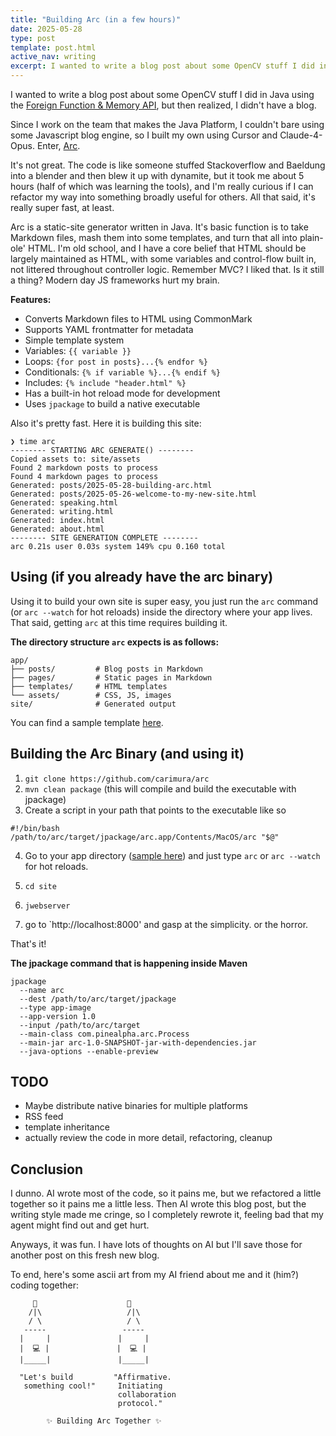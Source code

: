 ```yaml
---
title: "Building Arc (in a few hours)"
date: 2025-05-28
type: post
template: post.html
active_nav: writing
excerpt: I wanted to write a blog post about some OpenCV stuff I did in Java using the Foreign Function & Memory API, but then realized, I didn't have a blog. I couldn't bare using some Javascript engine, so I built my own in Cursor. It's called Arc. This post is both about Arc, and the experience of building it in a few hours.
---
```


I wanted to write a blog post about some OpenCV stuff I did in Java using the [Foreign Function & Memory API](https://dev.java/learn/ffm/), but then realized, I didn't have a blog. 

Since I work on the team that makes the Java Platform, I couldn't bare using some Javascript blog engine, so I built my own using Cursor and Claude-4-Opus. Enter, [Arc](https://github.com/carimura/arc).

It's not great. The code is like someone stuffed Stackoverflow and Baeldung into a blender and then blew it up with dynamite, but it took me about 5 hours (half of which was learning the tools), and I'm really curious if I can refactor my way into something broadly useful for others. All that said, it's really super fast, at least.

Arc is a static-site generator written in Java. It's basic function is to take Markdown files, mash them into some templates, and turn that all into plain-ole' HTML. I'm old school, and I have a core belief that HTML should be largely maintained as HTML, with some variables and control-flow built in, not littered throughout controller logic. Remember MVC? I liked that. Is it still a thing? Modern day JS frameworks hurt my brain.

**Features:**

- Converts Markdown files to HTML using CommonMark
- Supports YAML frontmatter for metadata
- Simple template system
- Variables: `{{ variable }}`
- Loops: `{for post in posts}...{% endfor %}`
- Conditionals: `{% if variable %}...{% endif %}`
- Includes: `{% include "header.html" %}`
- Has a built-in hot reload mode for development
- Uses `jpackage` to build a native executable

Also it's pretty fast. Here it is building this site:

```
❯ time arc
-------- STARTING ARC GENERATE() --------
Copied assets to: site/assets
Found 2 markdown posts to process
Found 4 markdown pages to process
Generated: posts/2025-05-28-building-arc.html
Generated: posts/2025-05-26-welcome-to-my-new-site.html
Generated: speaking.html
Generated: writing.html
Generated: index.html
Generated: about.html
-------- SITE GENERATION COMPLETE --------
arc 0.21s user 0.03s system 149% cpu 0.160 total
```


## Using (if you already have the arc binary)

Using it to build your own site is super easy, you just run the `arc` command (or `arc --watch` for hot reloads) inside the directory where your app lives. That said, getting `arc` at this time requires building it.

**The directory structure `arc` expects is as follows:**

```
app/
├── posts/         # Blog posts in Markdown
├── pages/         # Static pages in Markdown  
├── templates/     # HTML templates
└── assets/        # CSS, JS, images
site/              # Generated output
```

You can find a sample template [here](https://github.com/carimura/arc/tree/main/src/main/resources/examples/arc-site).

## Building the Arc Binary (and using it)

1. `git clone https://github.com/carimura/arc`
2. `mvn clean package` (this will compile and build the executable with jpackage)
3. Create a script in your path that points to the executable like so

```
#!/bin/bash
/path/to/arc/target/jpackage/arc.app/Contents/MacOS/arc "$@"
```

4. Go to your app directory ([sample here](https://github.com/carimura/arc/tree/main/src/main/resources/examples/arc-site)) and just type `arc` or `arc --watch` for hot reloads. 

5. `cd site`

6. `jwebserver`

7. go to `http://localhost:8000' and gasp at the simplicity. or the horror.

That's it!

**The jpackage command that is happening inside Maven** 

```
jpackage
  --name arc
  --dest /path/to/arc/target/jpackage
  --type app-image
  --app-version 1.0
  --input /path/to/arc/target
  --main-class com.pinealpha.arc.Process
  --main-jar arc-1.0-SNAPSHOT-jar-with-dependencies.jar
  --java-options --enable-preview
```




## TODO

- Maybe distribute native binaries for multiple platforms
- RSS feed
- template inheritance
- actually review the code in more detail, refactoring, cleanup


## Conclusion

I dunno. AI wrote most of the code, so it pains me, but we refactored a little together so it pains me a little less. Then AI wrote this blog post, but the writing style made me cringe, so I completely rewrote it, feeling bad that my agent might find out and get hurt.

Anyways, it was fun. I have lots of thoughts on AI but I'll save those for another post on this fresh new blog.

To end, here's some ascii art from my AI friend about me and it (him?) coding together:


```
     👦                    🤖
    /|\                   /|\
    / \                   / \
   -----                 -----
  |     |               |     |
  |  💻 |               |  💻 |
  |_____|               |_____|
  
  "Let's build         "Affirmative.
   something cool!"     Initiating
                        collaboration
                        protocol."
                        
        ✨ Building Arc Together ✨
```




